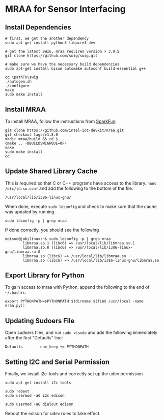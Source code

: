 # MRAA for Sensor Interfacing

## Install Dependencies

```text
# first, we get the another dependency
sudo apt-get install python3 libpcre3-dev

# get the latest SWIG, mraa requires version > 3.0.5 
git clone https://github.com/swig/swig.git

# make sure we have the necessary build dependencies
sudo apt-get install bison automake autoconf build-essential g++

cd \pathTo\swig
./autogen.sh
./configure
make
sudo make install
```

## Install MRAA

To install MRAA, follow the instructions from [SparkFun](https://learn.sparkfun.com/tutorials/installing-libmraa-on-ubilinux-for-edison).

```text
git clone https://github.com/intel-iot-devkit/mraa.git
git checkout tags/v1.8.0
mkdir mraa/build && cd $_
cmake .. -DBUILDSWIGNODE=OFF
make
sudo make install
cd
```

## Update Shared Library Cache

This is required so that C or C++ programs have access to the library. `nano /etc/ld.so.conf` and add the following to the bottom of the file.

```text
/usr/local/lib/i386-linux-gnu/
```

When done, execute `sudo ldconfig` and check to make sure that the cache was updated by running

`sudo ldconfig -p | grep mraa`

If done correctly, you should see the following

```text
edison@jubilinux:~$ sudo ldconfig -p | grep mraa
        libmraa.so.1 (libc6) => /usr/local/lib/libmraa.so.1
        libmraa.so.0 (libc6) => /usr/local/lib/i386-linux-gnu/libmraa.so.0
        libmraa.so (libc6) => /usr/local/lib/libmraa.so
        libmraa.so (libc6) => /usr/local/lib/i386-linux-gnu/libmraa.so
```

## Export Library for Python

To gain access to mraa with Python, append the following to the end of `~/.bashrc`.

`export PYTHONPATH=$PYTHONPATH:$(dirname $(find /usr/local -name mraa.py))`

## Updating Sudoers File

Open sudoers files, and run `sudo visudo` and add the following immediately after the first "Defaults" line:

```text
Defaults        env_keep += PYTHONPATH
```

## Setting I2C and Serial Permission

Finally, we install i2c-tools and correctly set up the udev permission

```text
sudo apt-get install i2c-tools
```

```text
sudo reboot
sudo usermod -aG i2c edison
```

```text
sudo usermod -aG dialout edison
```

Reboot the edison for udev rules to take effect.

